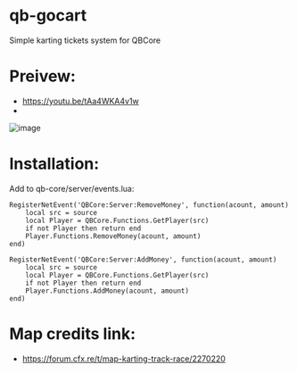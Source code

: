 # qb-gocart
Simple karting tickets system for QBCore

# Preivew: 
- https://youtu.be/tAa4WKA4v1w
- 
![image](https://user-images.githubusercontent.com/89866234/175318521-c744f071-9a81-4186-8d4e-31ae7fccb6bd.png)


# Installation:

Add to qb-core/server/events.lua:
```
RegisterNetEvent('QBCore:Server:RemoveMoney', function(acount, amount)
    local src = source
    local Player = QBCore.Functions.GetPlayer(src)
    if not Player then return end
    Player.Functions.RemoveMoney(acount, amount)
end)

RegisterNetEvent('QBCore:Server:AddMoney', function(acount, amount)
    local src = source
    local Player = QBCore.Functions.GetPlayer(src)
    if not Player then return end
    Player.Functions.AddMoney(acount, amount)
end)
```

# Map credits link: 
- https://forum.cfx.re/t/map-karting-track-race/2270220
